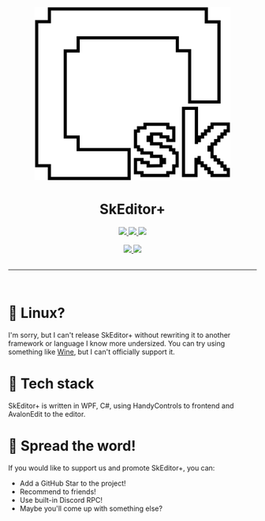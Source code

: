 <p align="center">
  <img height="350" src="SkEditor.svg">
</p>
<div align='center'>

# SkEditor+
  
<a href='https://github.com/chroline/well_app/releases'>
  
<img src='https://img.shields.io/github/v/release/NotroDev/SkEditorPlus?color=%237a34eb&label=version&style=flat-square'>
  
</a>
  
<a href='https://github.com/NotroDev/SkEditorPlus/blob/main/LICENSE'>
  
<img src='https://img.shields.io/github/license/NotroDev/SkEditorPlus?color=%230fa685&label=license&style=flat-square'>
  
</a>

<a href='https://github.com/NotroDev/SkEditorPlus/blob/main/LICENSE'>
  
<img src='https://img.shields.io/github/downloads/NotroDev/SkEditorPlus/total?color=%230fa621&style=flat-square'>
  
</a>

<br />
<br />

<a href='https://discord.gg/meFfPGYvr5'>
  
<img src='https://img.shields.io/badge/Discord-PL-%23bf1327?style=for-the-badge'>
  
</a>
<a href='https://discord.gg/rK4AQnvMc5'>
  
<img src='https://img.shields.io/badge/Discord-EN-%231369bf?style=for-the-badge'>
  
</a>


  
</div>

<br />

---
<br />

# 🐧 Linux?

I'm sorry, but I can't release SkEditor+ without rewriting it to another framework or language I know more undersized. You can try using something like [Wine](https://www.winehq.org), but I can't officially support it.


# 🔧 Tech stack

SkEditor+ is written in WPF, C#, using HandyControls to frontend and AvalonEdit to the editor.

# 📣 Spread the word!

If you would like to support us and promote SkEditor+, you can:
- Add a GitHub Star to the project!
- Recommend to friends!
- Use built-in Discord RPC!
- Maybe you'll come up with something else?
